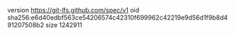 version https://git-lfs.github.com/spec/v1
oid sha256:e6d40edbf563ce54206574c42310f699962c42219e9d56d1f9b8d491207508b2
size 1242911
